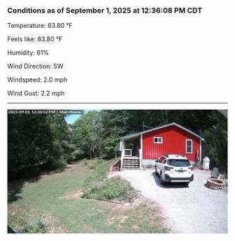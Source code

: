 ### Conditions as of September 1, 2025 at 12:36:08 PM CDT 

Temperature: 83.80 &deg;F

Feels like: 83.80 &deg;F

Humidity: 61%

Wind Direction: SW

Windspeed: 2.0 mph

Wind Gust: 2.2 mph

---

<img src="./images/latest.jpeg"/>

